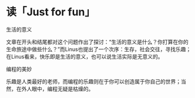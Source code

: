 # 读「Just for fun」

生活的意义

文章在开头和结尾都对这个问题作出了探讨：“生活的意义是什么？你打算在你的生命旅途中做些什么？”而Linus也提出了一个次序：生存，社会交往，寻找乐趣；在Linus看来，快乐即是生活的意义，也可以说生活实际是无意义的。

编程的美妙

乐趣是人类最好的老师，而编程的乐趣则在于你可以创造属于你自己的世界；当然，在外人眼中，编程无疑是枯燥的。

